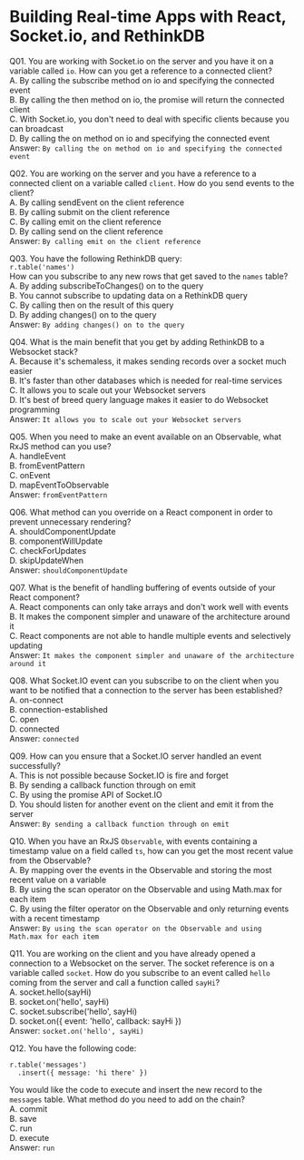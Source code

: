 Building Real-time Apps with React, Socket.io, and RethinkDB
============================================================  

Q01. You are working with Socket.io on the server and you have it on a variable called `io`. How can you get a reference to a connected client?  
A. By calling the subscribe method on io and specifying the connected event  
B. By calling the then method on io, the promise will return the connected client  
C. With Socket.io, you don't need to deal with specific clients because you can broadcast  
D. By calling the on method on io and specifying the connected event  
Answer: `By calling the on method on io and specifying the connected event`  

Q02. You are working on the server and you have a reference to a connected client on a variable called `client`. How do you send events to the client?  
A. By calling sendEvent on the client reference  
B. By calling submit on the client reference  
C. By calling emit on the client reference  
D. By calling send on the client reference  
Answer: `By calling emit on the client reference`  

Q03. You have the following RethinkDB query:  
```r.table('names')```  
How can you subscribe to any new rows that get saved to the `names` table?  
A. By adding subscribeToChanges() on to the query  
B. You cannot subscribe to updating data on a RethinkDB query  
C. By calling then on the result of this query  
D. By adding changes() on to the query  
Answer: `By adding changes() on to the query`  

Q04. What is the main benefit that you get by adding RethinkDB to a Websocket stack?  
A. Because it's schemaless, it makes sending records over a socket much easier  
B. It's faster than other databases which is needed for real-time services  
C. It allows you to scale out your Websocket servers  
D. It's best of breed query language makes it easier to do Websocket programming  
Answer: `It allows you to scale out your Websocket servers`  

Q05. When you need to make an event available on an Observable, what RxJS method can you use?  
A. handleEvent  
B. fromEventPattern  
C. onEvent  
D. mapEventToObservable  
Answer: `fromEventPattern`  

Q06. What method can you override on a React component in order to prevent unnecessary rendering?  
A. shouldComponentUpdate  
B. componentWillUpdate  
C. checkForUpdates  
D. skipUpdateWhen  
Answer: `shouldComponentUpdate`  

Q07. What is the benefit of handling buffering of events outside of your React component?  
A. React components can only take arrays and don't work well with events  
B. It makes the component simpler and unaware of the architecture around it  
C. React components are not able to handle multiple events and selectively updating  
Answer: `It makes the component simpler and unaware of the architecture around it`  

Q08. What Socket.IO event can you subscribe to on the client when you want to be notified that a connection to the server has been established?  
A. on-connect  
B. connection-established  
C. open  
D. connected  
Answer: `connected`  

Q09. How can you ensure that a Socket.IO server handled an event successfully?  
A. This is not possible because Socket.IO is fire and forget  
B. By sending a callback function through on emit  
C. By using the promise API of Socket.IO  
D. You should listen for another event on the client and emit it from the server  
Answer: `By sending a callback function through on emit`  

Q10. When you have an RxJS `Observable`, with events containing a timestamp value on a field called `ts`, how can you get the most recent value from the Observable?  
A. By mapping over the events in the Observable and storing the most recent value on a variable  
B. By using the scan operator on the Observable and using Math.max for each item  
C. By using the filter operator on the Observable and only returning events with a recent timestamp  
Answer: `By using the scan operator on the Observable and using Math.max for each item`  

Q11. You are working on the client and you have already opened a connection to a Websocket on the server. The socket reference is on a variable called `socket`. How do you subscribe to an event called `hello` coming from the server and call a function called `sayHi`?  
A. socket.hello(sayHi)  
B. socket.on('hello', sayHi)  
C. socket.subscribe('hello', sayHi)  
D. socket.on({ event: 'hello', callback: sayHi })  
Answer: `socket.on('hello', sayHi)`  

Q12. You have the following code:  
```
r.table('messages')
  .insert({ message: 'hi there' })
```
You would like the code to execute and insert the new record to the `messages` table. What method do you need to add on the chain?  
A. commit  
B. save  
C. run  
D. execute  
Answer: `run`  